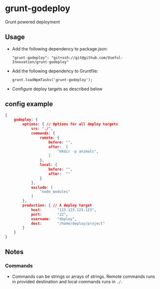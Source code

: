 # grunt-godeploy
Grunt powered deployment

## Usage

 - Add the following dependency to package.json:

    `"grunt-godeploy": "git+ssh://git@github.com/Useful-Innovation/grunt-godeploy"`

 - Add the following dependency to Gruntfile:

    `grunt.loadNpmTasks('grunt-godeploy');`

 - Configure deploy targets as described below


## config example
```JSON
{
    godeploy: {
        options: { // Options for all deploy targets
            src: './',
            commands: {
                remote: {
                    before: "",
                    after:  [
                        "mkdir -p animals",
                    ]
                },
                local: {
                    before: "",
                    after:  ""
                }
            },
            exclude: [
                "node_modules"
            ]
        },
        production: { // A deploy target
            host:       "123.123.123.123",
            port:       "22",
            username:   "deploy",
            dest:       "/home/deploy/project"
        }
    }
}
```

## Notes

### Commands
 - Commands can be strings or arrays of strings. Remote commands runs in provided destination and local commands runs in `./`.
